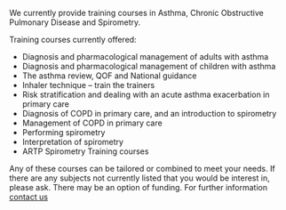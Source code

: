 We currently provide training courses in Asthma, Chronic Obstructive Pulmonary Disease and Spirometry.

Training courses currently offered:

* Diagnosis and pharmacological management of adults with asthma
* Diagnosis and pharmacological management of children with asthma
* The asthma review, QOF and National guidance
* Inhaler technique – train the trainers
* Risk stratification and dealing with an acute asthma exacerbation in primary care
* Diagnosis of COPD in primary care, and an introduction to spirometry
* Management of COPD in primary care
* Performing spirometry
* Interpretation of spirometry
* ARTP Spirometry Training courses

Any of these courses can be tailored or combined to meet your needs. If there are any subjects not currently listed that you would be interest in, please ask. There may be an option of funding. For further information [contact us](/about-us/contact-us)
